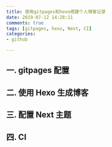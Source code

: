```yaml
---
title: 使用gitpages和hexo搭建个人博客记录
date: 2019-07-12 14:28:11
comments: true
tags: [gitpages, hexo, Next, CI]
categories:
- github

---
```


## 一. gitpages 配置

## 二. 使用 Hexo 生成博客

## 三. 配置 Next 主题

## 四. CI

